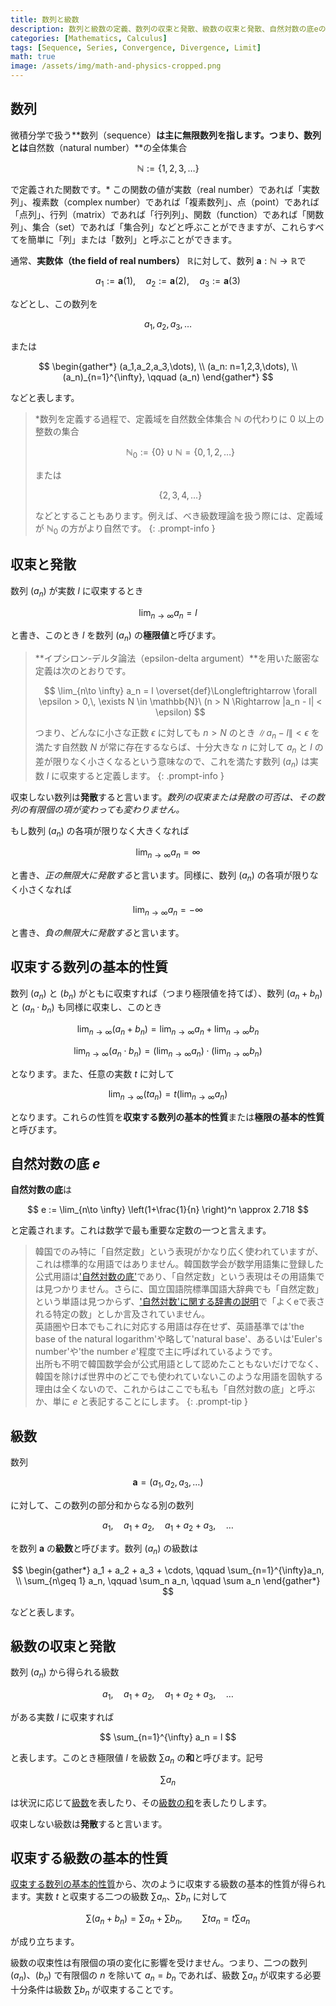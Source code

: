 ```yaml
---
title: 数列と級数
description: 数列と級数の定義、数列の収束と発散、級数の収束と発散、自然対数の底eの定義など、微積分学の基礎概念を見ていきます。
categories: [Mathematics, Calculus]
tags: [Sequence, Series, Convergence, Divergence, Limit]
math: true
image: /assets/img/math-and-physics-cropped.png
---
```


## 数列
微積分学で扱う**数列（sequence）**は主に無限数列を指します。つまり、数列とは**自然数（natural number）**の全体集合

$$ \mathbb{N} := \{1,2,3,\dots\} $$

で定義された関数です。* この関数の値が実数（real number）であれば「実数列」、複素数（complex number）であれば「複素数列」、点（point）であれば「点列」、行列（matrix）であれば「行列列」、関数（function）であれば「関数列」、集合（set）であれば「集合列」などと呼ぶことができますが、これらすべてを簡単に「列」または「数列」と呼ぶことができます。

通常、**実数体（the field of real numbers）** $\mathbb{R}$に対して、数列 $\mathbf{a}: \mathbb{N} \to \mathbb{R}$で

$$ a_1 := \mathbf{a}(1), \quad a_2 := \mathbf{a}(2), \quad a_3 := \mathbf{a}(3) $$

などとし、この数列を

$$ a_1,\, a_2,\, a_3,\, \dots $$

または

$$ \begin{gather*}
(a_1,a_2,a_3,\dots), \\
(a_n: n=1,2,3,\dots), \\
(a_n)_{n=1}^{\infty}, \qquad (a_n)
\end{gather*} $$

などと表します。

> *数列を定義する過程で、定義域を自然数全体集合 $\mathbb{N}$ の代わりに $0$ 以上の整数の集合
>
> $$ \mathbb{N}_0 := \{0\} \cup \mathbb{N} = \{0,1,2,\dots\} $$
>
> または
>
> $$\{2,3,4,\dots \}$$
>
> などとすることもあります。例えば、べき級数理論を扱う際には、定義域が $\mathbb{N}_0$ の方がより自然です。
{: .prompt-info }

## 収束と発散
数列 $(a_n)$ が実数 $l$ に収束するとき

$$ \lim_{n\to \infty} a_n = l $$

と書き、このとき $l$ を数列 $(a_n)$ の**極限値**と呼びます。

> **イプシロン-デルタ論法（epsilon-delta argument）**を用いた厳密な定義は次のとおりです。
>
> $$ \lim_{n\to \infty} a_n = l \overset{def}\Longleftrightarrow \forall \epsilon > 0,\, \exists N \in \mathbb{N}\ (n > N \Rightarrow |a_n - l| < \epsilon) $$
>
> つまり、どんなに小さな正数 $\epsilon$ に対しても $n>N$ のとき $\|a_n - l \| < \epsilon$ を満たす自然数 $N$ が常に存在するならば、十分大きな $n$ に対して $a_n$ と $l$ の差が限りなく小さくなるという意味なので、これを満たす数列 $(a_n)$ は実数 $l$ に収束すると定義します。
{: .prompt-info }

収束しない数列は**発散**すると言います。*数列の収束または発散の可否は、その数列の有限個の項が変わっても変わりません。*

もし数列 $(a_n)$ の各項が限りなく大きくなれば

$$ \lim_{n\to \infty} a_n = \infty $$

と書き、*正の無限大に発散する*と言います。同様に、数列 $(a_n)$ の各項が限りなく小さくなれば

$$ \lim_{n\to \infty} a_n = -\infty $$

と書き、*負の無限大に発散する*と言います。

## 収束する数列の基本的性質
数列 $(a_n)$ と $(b_n)$ がともに収束すれば（つまり極限値を持てば）、数列 $(a_n + b_n)$ と $(a_n \cdot b_n)$ も同様に収束し、このとき

$$ \lim_{n\to \infty} (a_n + b_n) = \lim_{n\to \infty} a_n + \lim_{n\to \infty} b_n \label{eqn:props_of_conv_series_1}\tag{1}$$

$$ \lim_{n\to \infty} (a_n \cdot b_n) = \left(\lim_{n\to \infty} a_n \right) \cdot \left(\lim_{n\to \infty} b_n \right) \label{eqn:props_of_conv_series_2}\tag{2}$$

となります。また、任意の実数 $t$ に対して

$$ \lim_{n\to \infty} (t a_n) = t\left(\lim_{n\to \infty} a_n \right) \label{eqn:props_of_conv_series_3}\tag{3}$$

となります。これらの性質を**収束する数列の基本的性質**または**極限の基本的性質**と呼びます。

## 自然対数の底 $e$
**自然対数の底**は

$$ e := \lim_{n\to \infty} \left(1+\frac{1}{n} \right)^n \approx 2.718 $$

と定義されます。これは数学で最も重要な定数の一つと言えます。

> 韓国でのみ特に「自然定数」という表現がかなり広く使われていますが、これは標準的な用語ではありません。韓国数学会が数学用語集に登録した公式用語は['自然対数の底'](https://www.kms.or.kr/mathdict/list.html?key=kname&keyword=%EC%9E%90%EC%97%B0%EB%A1%9C%EA%B7%B8%EC%9D%98+%EB%B0%91)であり、「自然定数」という表現はその用語集では見つかりません。さらに、国立国語院標準国語大辞典でも「自然定数」という単語は見つからず、['自然対数'に関する辞書の説明](https://stdict.korean.go.kr/search/searchView.do?pageSize=10&searchKeyword=%EC%9E%90%EC%97%B0%EB%A1%9C%EA%B7%B8)で「よくeで表される特定の数」としか言及されていません。  
> 英語圏や日本でもこれに対応する用語は存在せず、英語基準では'the base of the natural logarithm'や略して'natural base'、あるいは'Euler's number'や'the number $e$'程度で主に呼ばれているようです。  
> 出所も不明で韓国数学会が公式用語として認めたこともないだけでなく、韓国を除けば世界中のどこでも使われていないこのような用語を固執する理由は全くないので、これからはここでも私も「自然対数の底」と呼ぶか、単に $e$ と表記することにします。
{: .prompt-tip }

## 級数
数列

$$ \mathbf{a} = (a_1, a_2, a_3, \dots) $$

に対して、この数列の部分和からなる別の数列

$$ a_1, \quad a_1 + a_2, \quad a_1 + a_2 + a_3, \quad \dots $$

を数列 $\mathbf{a}$ の**級数**と呼びます。数列 $(a_n)$ の級数は

$$ \begin{gather*}
a_1 + a_2 + a_3 + \cdots, \qquad \sum_{n=1}^{\infty}a_n, \\
\sum_{n\geq 1} a_n, \qquad \sum_n a_n, \qquad \sum a_n 
\end{gather*} $$

などと表します。

## 級数の収束と発散
数列 $(a_n)$ から得られる級数

$$ a_1, \quad a_1 + a_2, \quad a_1 + a_2 + a_3, \quad \dots $$

がある実数 $l$ に収束すれば

$$ \sum_{n=1}^{\infty} a_n = l $$

と表します。このとき極限値 $l$ を級数 $\sum a_n$ の**和**と呼びます。記号

$$ \sum a_n $$

は状況に応じて<u>級数</u>を表したり、その<u>級数の和</u>を表したりします。

収束しない級数は**発散**すると言います。

## 収束する級数の基本的性質
[収束する数列の基本的性質](#収束する数列の基本的性質)から、次のように収束する級数の基本的性質が得られます。実数 $t$ と収束する二つの級数 $\sum a_n$、$\sum b_n$ に対して

$$ \sum(a_n + b_n) = \sum a_n + \sum b_n, \qquad \sum ta_n = t\sum a_n $$

が成り立ちます。

級数の収束性は有限個の項の変化に影響を受けません。つまり、二つの数列 $(a_n)$、$(b_n)$ で有限個の $n$ を除いて $a_n=b_n$ であれば、級数 $\sum a_n$ が収束する必要十分条件は級数 $\sum b_n$ が収束することです。

